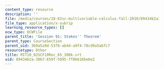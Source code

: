 ```yaml
---
content_type: resource
description: ''
file: /media/courses/18-02sc-multivariable-calculus-fall-2010/89434b2a38b7659f5995ff06616be6e2_MIT18_02SCF10Rec_65_300k.srt
file_type: application/x-subrip
learning_resource_types: []
ocw_type: OCWFile
parent_title: 'Session 91: Stokes'' Theorem'
parent_type: CourseSection
parent_uid: 369a5a9d-53f8-ab4d-a9f4-78cd9a5ab7c7
resourcetype: Other
title: MIT18_02SCF10Rec_65_300k.srt
uid: 89434b2a-38b7-659f-5995-ff06616be6e2
---
```

